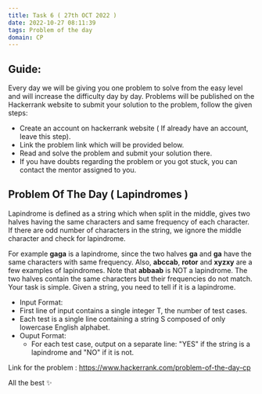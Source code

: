 ```yaml
---
title: Task 6 ( 27th OCT 2022 )
date: 2022-10-27 08:11:39
tags: Problem of the day
domain: CP
---
```


## Guide:

Every day we will be giving you one problem to solve from the easy level and will increase the difficulty day by day.
Problems will be published on the Hackerrank website to submit your solution to the problem, follow the given steps:
  - Create an account on hackerrank website ( If already have an account, leave this step).
  - Link the problem link which will be provided below.
  - Read and solve the problem and submit your solution there.
  - If you have doubts regarding the problem or you got stuck, you can contact the mentor assigned to you.

## Problem Of The Day ( Lapindromes )

Lapindrome is defined as a string which when split in the middle, gives two halves having the same characters and same frequency of each character.
If there are odd number of characters in the string, we ignore the middle character and check for lapindrome. 

For example **gaga** is a lapindrome, since the two halves **ga** and **ga** have the same characters with same frequency. 
Also, **abccab**, **rotor** and **xyzxy** are a few examples of lapindromes. Note that **abbaab** is NOT a lapindrome.
The two halves contain the same characters but their frequencies do not match. Your task is simple. Given a string, you need to tell if it is a lapindrome.

  - Input Format:
   - First line of input contains a single integer T, the number of test cases.
   - Each test is a single line containing a string S composed of only lowercase English alphabet.
  - Ouput Format:
    - For each test case, output on a separate line: "YES" if the string is a lapindrome and "NO" if it is not.
    
Link for the problem : https://www.hackerrank.com/problem-of-the-day-cp

All the best ✨

